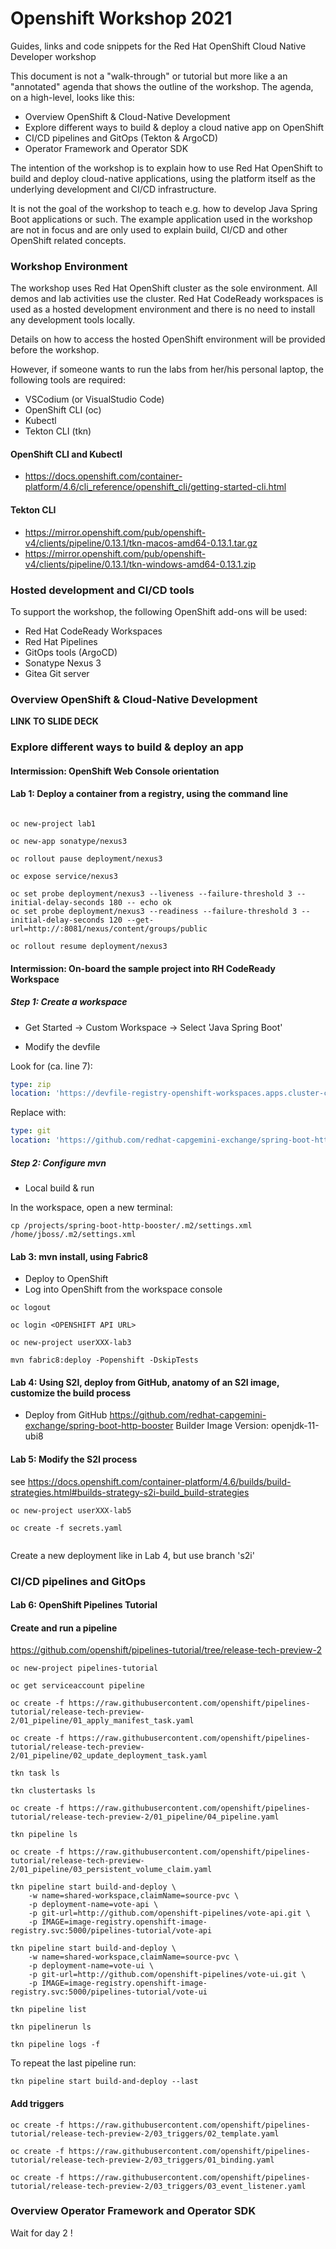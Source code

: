 # Openshift Workshop 2021

Guides, links and code snippets for the Red Hat OpenShift Cloud Native Developer workshop

This document is not a "walk-through" or tutorial but more like a an "annotated" agenda that shows the outline of the workshop. The agenda, on a high-level, looks like this:

* Overview OpenShift & Cloud-Native Development
* Explore different ways to build & deploy a cloud native app on OpenShift
* CI/CD pipelines and GitOps (Tekton & ArgoCD)
* Operator Framework and Operator SDK

The intention of the workshop is to explain how to use Red Hat OpenShift to build and deploy cloud-native applications, using the platform itself as the underlying development and CI/CD infrastructure.

It is not the goal of the workshop to teach e.g. how to develop Java Spring Boot applications or such. The example application used in the workshop are not in focus and are only used to explain build, CI/CD and other OpenShift related concepts.

### Workshop Environment

The workshop uses Red Hat OpenShift cluster as the sole environment. All demos and lab activities use the cluster. Red Hat CodeReady workspaces is used as a hosted development environment and there is no need to install any development tools locally.

Details on how to access the hosted OpenShift environment will be provided before the workshop.

However, if someone wants to run the labs from her/his personal laptop, the following tools are required:

* VSCodium (or VisualStudio Code)
* OpenShift CLI (oc)
* Kubectl
* Tekton CLI (tkn)

#### OpenShift CLI and Kubectl

* https://docs.openshift.com/container-platform/4.6/cli_reference/openshift_cli/getting-started-cli.html

#### Tekton CLI

* https://mirror.openshift.com/pub/openshift-v4/clients/pipeline/0.13.1/tkn-macos-amd64-0.13.1.tar.gz
* https://mirror.openshift.com/pub/openshift-v4/clients/pipeline/0.13.1/tkn-windows-amd64-0.13.1.zip


### Hosted development and CI/CD tools

To support the workshop, the following OpenShift add-ons will be used:

* Red Hat CodeReady Workspaces
* Red Hat Pipelines
* GitOps tools (ArgoCD)
* Sonatype Nexus 3
* Gitea Git server


### Overview OpenShift & Cloud-Native Development

**LINK TO SLIDE DECK**

### Explore different ways to build & deploy an app 

#### Intermission: OpenShift Web Console orientation

#### Lab 1: Deploy a container from a registry, using the command line

```shell

oc new-project lab1

oc new-app sonatype/nexus3

oc rollout pause deployment/nexus3 

oc expose service/nexus3

oc set probe deployment/nexus3 --liveness --failure-threshold 3 --initial-delay-seconds 180 -- echo ok
oc set probe deployment/nexus3 --readiness --failure-threshold 3 --initial-delay-seconds 120 --get-url=http://:8081/nexus/content/groups/public

oc rollout resume deployment/nexus3 

```

#### Intermission: On-board the sample project into RH CodeReady Workspace

##### Step 1: Create a workspace

* Get Started -> Custom Workspace -> Select 'Java Spring Boot'

* Modify the devfile

Look for (ca. line 7):

```yaml
type: zip
location: 'https://devfile-registry-openshift-workspaces.apps.cluster-ccp-6e5e.ccp-6e5e.example.opentlc.com/resources/spring-boot-http-booster-spring-boot-http-booster-sb-2.3.x.zip'
```

Replace with:

```yaml
type: git
location: 'https://github.com/redhat-capgemini-exchange/spring-boot-http-booster.git'
```

##### Step 2: Configure mvn

* Local build & run

In the workspace, open a new terminal:

```shell
cp /projects/spring-boot-http-booster/.m2/settings.xml /home/jboss/.m2/settings.xml
```


#### Lab 3: mvn install, using Fabric8

* Deploy to OpenShift
* Log into OpenShift from the workspace console

```shell
oc logout

oc login <OPENSHIFT API URL>

oc new-project userXXX-lab3

```

```shell
mvn fabric8:deploy -Popenshift -DskipTests
```

#### Lab 4: Using S2I, deploy from GitHub, anatomy of an S2I image, customize the build process

* Deploy from GitHub
https://github.com/redhat-capgemini-exchange/spring-boot-http-booster
Builder Image Version: openjdk-11-ubi8

#### Lab 5: Modify the S2I process

see https://docs.openshift.com/container-platform/4.6/builds/build-strategies.html#builds-strategy-s2i-build_build-strategies

```shell
oc new-project userXXX-lab5

oc create -f secrets.yaml


```

Create a new deployment like in Lab 4, but use branch 's2i'

### CI/CD pipelines and GitOps

#### Lab 6: OpenShift Pipelines Tutorial

#### Create and run a pipeline

https://github.com/openshift/pipelines-tutorial/tree/release-tech-preview-2

```shell
oc new-project pipelines-tutorial

oc get serviceaccount pipeline

oc create -f https://raw.githubusercontent.com/openshift/pipelines-tutorial/release-tech-preview-2/01_pipeline/01_apply_manifest_task.yaml

oc create -f https://raw.githubusercontent.com/openshift/pipelines-tutorial/release-tech-preview-2/01_pipeline/02_update_deployment_task.yaml

tkn task ls

tkn clustertasks ls

oc create -f https://raw.githubusercontent.com/openshift/pipelines-tutorial/release-tech-preview-2/01_pipeline/04_pipeline.yaml

tkn pipeline ls

oc create -f https://raw.githubusercontent.com/openshift/pipelines-tutorial/release-tech-preview-2/01_pipeline/03_persistent_volume_claim.yaml

tkn pipeline start build-and-deploy \
    -w name=shared-workspace,claimName=source-pvc \
    -p deployment-name=vote-api \
    -p git-url=http://github.com/openshift-pipelines/vote-api.git \
    -p IMAGE=image-registry.openshift-image-registry.svc:5000/pipelines-tutorial/vote-api

tkn pipeline start build-and-deploy \
    -w name=shared-workspace,claimName=source-pvc \
    -p deployment-name=vote-ui \
    -p git-url=http://github.com/openshift-pipelines/vote-ui.git \
    -p IMAGE=image-registry.openshift-image-registry.svc:5000/pipelines-tutorial/vote-ui

tkn pipeline list

tkn pipelinerun ls

tkn pipeline logs -f
```

To repeat the last pipeline run:

```shell
tkn pipeline start build-and-deploy --last
```

#### Add triggers

```shell
oc create -f https://raw.githubusercontent.com/openshift/pipelines-tutorial/release-tech-preview-2/03_triggers/02_template.yaml

oc create -f https://raw.githubusercontent.com/openshift/pipelines-tutorial/release-tech-preview-2/03_triggers/01_binding.yaml

oc create -f https://raw.githubusercontent.com/openshift/pipelines-tutorial/release-tech-preview-2/03_triggers/03_event_listener.yaml

```


### Overview Operator Framework and Operator SDK

Wait for day 2 !
